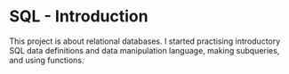 # SQL - Introduction

This project is about relational databases. I started practising introductory SQL data definitions and data manipulation language,
making subqueries, and using functions.
